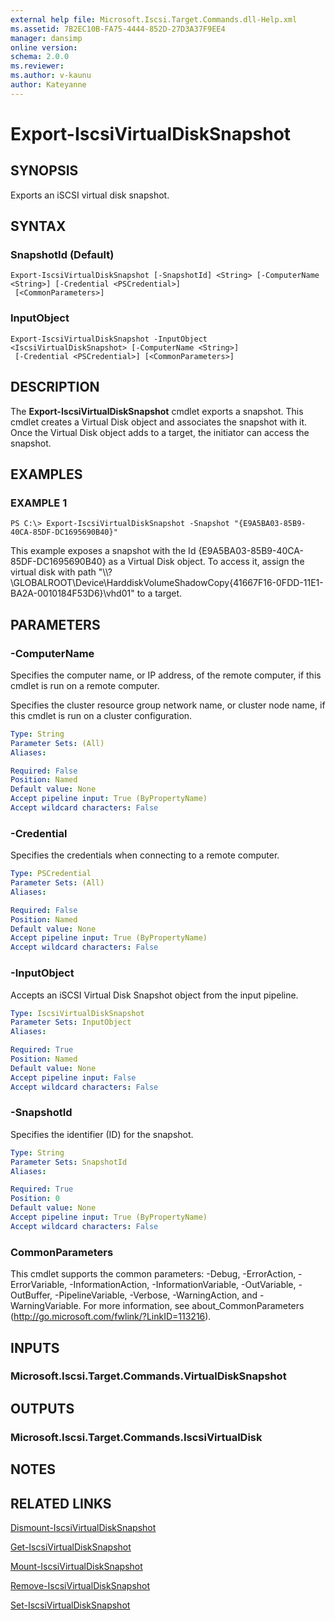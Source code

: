 ```yaml
---
external help file: Microsoft.Iscsi.Target.Commands.dll-Help.xml
ms.assetid: 7B2EC10B-FA75-4444-852D-27D3A37F9EE4
manager: dansimp
online version: 
schema: 2.0.0
ms.reviewer:
ms.author: v-kaunu
author: Kateyanne
---
```


# Export-IscsiVirtualDiskSnapshot

## SYNOPSIS
Exports an iSCSI virtual disk snapshot.

## SYNTAX

### SnapshotId (Default)
```
Export-IscsiVirtualDiskSnapshot [-SnapshotId] <String> [-ComputerName <String>] [-Credential <PSCredential>]
 [<CommonParameters>]
```

### InputObject
```
Export-IscsiVirtualDiskSnapshot -InputObject <IscsiVirtualDiskSnapshot> [-ComputerName <String>]
 [-Credential <PSCredential>] [<CommonParameters>]
```

## DESCRIPTION
The **Export-IscsiVirtualDiskSnapshot** cmdlet exports a snapshot.
This cmdlet creates a Virtual Disk object and associates the snapshot with it.
Once the Virtual Disk object adds to a target, the initiator can access the snapshot.

## EXAMPLES

### EXAMPLE 1
```
PS C:\> Export-IscsiVirtualDiskSnapshot -Snapshot "{E9A5BA03-85B9-40CA-85DF-DC1695690B40}"
```

This example exposes a snapshot with the Id {E9A5BA03-85B9-40CA-85DF-DC1695690B40} as a Virtual Disk object.
To access it, assign the virtual disk with path "\\\\?\GLOBALROOT\Device\HarddiskVolumeShadowCopy{41667F16-0FDD-11E1-BA2A-0010184F53D6}\vhd01" to a target.

## PARAMETERS

### -ComputerName
Specifies the computer name, or IP address, of the remote computer, if this cmdlet is run on a remote computer. 

Specifies the cluster resource group network name, or cluster node name, if this cmdlet is run on a cluster configuration.

```yaml
Type: String
Parameter Sets: (All)
Aliases: 

Required: False
Position: Named
Default value: None
Accept pipeline input: True (ByPropertyName)
Accept wildcard characters: False
```

### -Credential
Specifies the credentials when connecting to a remote computer.

```yaml
Type: PSCredential
Parameter Sets: (All)
Aliases: 

Required: False
Position: Named
Default value: None
Accept pipeline input: True (ByPropertyName)
Accept wildcard characters: False
```

### -InputObject
Accepts an iSCSI Virtual Disk Snapshot object from the input pipeline.

```yaml
Type: IscsiVirtualDiskSnapshot
Parameter Sets: InputObject
Aliases: 

Required: True
Position: Named
Default value: None
Accept pipeline input: False
Accept wildcard characters: False
```

### -SnapshotId
Specifies the identifier (ID) for the snapshot.

```yaml
Type: String
Parameter Sets: SnapshotId
Aliases: 

Required: True
Position: 0
Default value: None
Accept pipeline input: True (ByPropertyName)
Accept wildcard characters: False
```

### CommonParameters
This cmdlet supports the common parameters: -Debug, -ErrorAction, -ErrorVariable, -InformationAction, -InformationVariable, -OutVariable, -OutBuffer, -PipelineVariable, -Verbose, -WarningAction, and -WarningVariable. For more information, see about_CommonParameters (http://go.microsoft.com/fwlink/?LinkID=113216).

## INPUTS

### Microsoft.Iscsi.Target.Commands.VirtualDiskSnapshot

## OUTPUTS

### Microsoft.Iscsi.Target.Commands.IscsiVirtualDisk

## NOTES

## RELATED LINKS

[Dismount-IscsiVirtualDiskSnapshot](./Dismount-IscsiVirtualDiskSnapshot.md)

[Get-IscsiVirtualDiskSnapshot](./Get-IscsiVirtualDiskSnapshot.md)

[Mount-IscsiVirtualDiskSnapshot](./Mount-IscsiVirtualDiskSnapshot.md)

[Remove-IscsiVirtualDiskSnapshot](./Remove-IscsiVirtualDiskSnapshot.md)

[Set-IscsiVirtualDiskSnapshot](./Set-IscsiVirtualDiskSnapshot.md)

